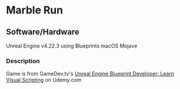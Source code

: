 # Marble Run

## Software/Hardware

Unreal Engine v4.22.3 using Blueprints
macOS Mojave

### Description

Game is from GameDev.tv's [Unreal Engine Blueprint Developer: Learn Visual Scripting](https://www.udemy.com/unrealblueprint/learn/lecture/12360014#overview) on Udemy.com
